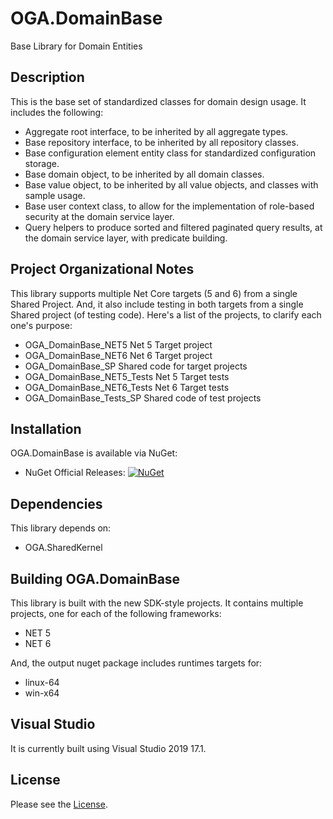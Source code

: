 # OGA.DomainBase
Base Library for Domain Entities

## Description
This is the base set of standardized classes for domain design usage.
It includes the following:
* Aggregate root interface, to be inherited by all aggregate types.
* Base repository interface, to be inherited by all repository classes.
* Base configuration element entity class for standardized configuration storage.
* Base domain object, to be inherited by all domain classes.
* Base value object, to be inherited by all value objects, and classes with sample usage.
* Base user context class, to allow for the implementation of role-based security at the domain service layer.
* Query helpers to produce sorted and filtered paginated query results, at the domain service layer, with predicate building.

## Project Organizational Notes
This library supports multiple Net Core targets (5 and 6) from a single Shared Project.
And, it also include testing in both targets from a single Shared project (of testing code).
Here's a list of the projects, to clarify each one's purpose:
* OGA_DomainBase_NET5			Net 5 Target project
* OGA_DomainBase_NET6			Net 6 Target project
* OGA_DomainBase_SP			    Shared code for target projects
* OGA_DomainBase_NET5_Tests     Net 5 Target tests
* OGA_DomainBase_NET6_Tests     Net 6 Target tests
* OGA_DomainBase_Tests_SP		Shared code of test projects

## Installation
OGA.DomainBase is available via NuGet:
* NuGet Official Releases: [![NuGet](https://img.shields.io/nuget/vpre/OGA.DomainBase.svg?label=NuGet)](https://www.nuget.org/packages/OGA.DomainBase)

## Dependencies
This library depends on:
* OGA.SharedKernel

## Building OGA.DomainBase
This library is built with the new SDK-style projects.
It contains multiple projects, one for each of the following frameworks:
* NET 5
* NET 6

And, the output nuget package includes runtimes targets for:
* linux-64
* win-x64

## Visual Studio
It is currently built using Visual Studio 2019 17.1.

## License
Please see the [License](LICENSE).
